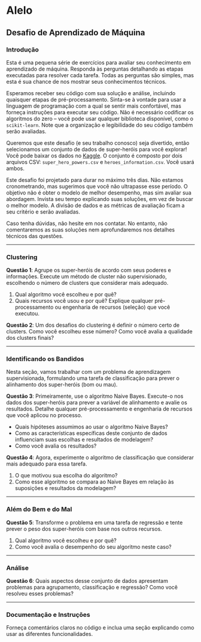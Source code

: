 # Alelo

## Desafio de Aprendizado de Máquina

### Introdução
Esta é uma pequena série de exercícios para avaliar seu conhecimento em aprendizado de máquina. Responda às perguntas detalhando as etapas executadas para resolver cada tarefa. Todas as perguntas são simples, mas esta é sua chance de nos mostrar seus conhecimentos técnicos.

Esperamos receber seu código com sua solução e análise, incluindo quaisquer etapas de pré-processamento. Sinta-se à vontade para usar a linguagem de programação com a qual se sentir mais confortável, mas forneça instruções para executar seu código. Não é necessário codificar os algoritmos do zero – você pode usar qualquer biblioteca disponível, como o `scikit-learn`. Note que a organização e legibilidade do seu código também serão avaliadas.

Queremos que este desafio (e seu trabalho conosco) seja divertido, então selecionamos um conjunto de dados de super-heróis para você explorar! Você pode baixar os dados no [Kaggle](https://www.kaggle.com/claudiodavi/superhero-set/data). O conjunto é composto por dois arquivos CSV: `super_hero_powers.csv` e `heroes_information.csv`. Você usará ambos.

Este desafio foi projetado para durar no máximo três dias. Não estamos cronometrando, mas sugerimos que você não ultrapasse esse período. O objetivo não é obter o modelo de melhor desempenho, mas sim avaliar sua abordagem. Invista seu tempo explicando suas soluções, em vez de buscar o melhor modelo. A divisão de dados e as métricas de avaliação ficam a seu critério e serão avaliadas.

Caso tenha dúvidas, não hesite em nos contatar. No entanto, não comentaremos as suas soluções nem aprofundaremos nos detalhes técnicos das questões.

---

### Clustering

**Questão 1**: Agrupe os super-heróis de acordo com seus poderes e informações. Execute um método de cluster não supervisionado, escolhendo o número de clusters que considerar mais adequado.

1. Qual algoritmo você escolheu e por quê?
2. Quais recursos você usou e por quê? Explique qualquer pré-processamento ou engenharia de recursos (seleção) que você executou.

**Questão 2**: Um dos desafios do clustering é definir o número certo de clusters. Como você escolheu esse número? Como você avalia a qualidade dos clusters finais?

---

### Identificando os Bandidos

Nesta seção, vamos trabalhar com um problema de aprendizagem supervisionada, formulando uma tarefa de classificação para prever o alinhamento dos super-heróis (bom ou mau).

**Questão 3**: Primeiramente, use o algoritmo Naive Bayes. Execute-o nos dados dos super-heróis para prever a variável de alinhamento e avalie os resultados. Detalhe qualquer pré-processamento e engenharia de recursos que você aplicou no processo.

- Quais hipóteses assumimos ao usar o algoritmo Naive Bayes?
- Como as características específicas deste conjunto de dados influenciam suas escolhas e resultados de modelagem?
- Como você avalia os resultados?

**Questão 4**: Agora, experimente o algoritmo de classificação que considerar mais adequado para essa tarefa.

1. O que motivou sua escolha do algoritmo?     
2. Como esse algoritmo se compara ao Naive Bayes em relação às suposições e resultados da modelagem?

---

### Além do Bem e do Mal

**Questão 5**: Transforme o problema em uma tarefa de regressão e tente prever o peso dos super-heróis com base nos outros recursos.

1. Qual algoritmo você escolheu e por quê?
2. Como você avalia o desempenho do seu algoritmo neste caso?

---

### Análise

**Questão 6**: Quais aspectos desse conjunto de dados apresentam problemas para agrupamento, classificação e regressão? Como você resolveu esses problemas?

---

### Documentação e Instruções

Forneça comentários claros no código e inclua uma seção explicando como usar as diferentes funcionalidades.
